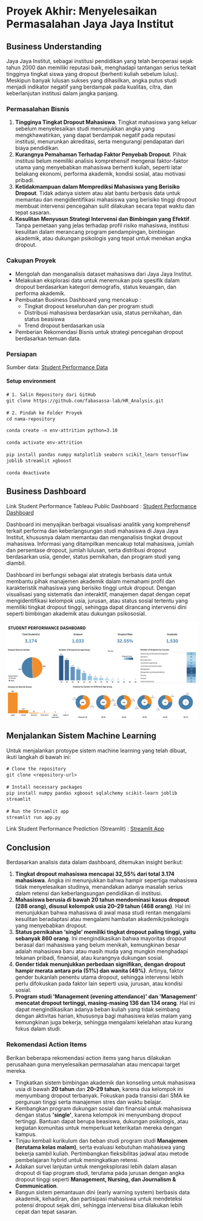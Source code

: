 # Proyek Akhir: Menyelesaikan Permasalahan Jaya Jaya Institut

## Business Understanding

Jaya Jaya Institut, sebagai institusi pendidikan yang telah beroperasi sejak tahun 2000 dan memiliki reputasi baik, menghadapi tantangan serius terkait tingginya tingkat siswa yang dropout (berhenti kuliah sebelum lulus). Meskipun banyak lulusan sukses yang dihasilkan, angka putus studi menjadi indikator negatif yang berdampak pada kualitas, citra, dan keberlanjutan institusi dalam jangka panjang.

### Permasalahan Bisnis

1. **Tingginya Tingkat Dropout Mahasiswa**.
Tingkat mahasiswa yang keluar sebelum menyelesaikan studi menunjukkan angka yang mengkhawatirkan, yang dapat berdampak negatif pada reputasi institusi, menurunkan akreditasi, serta mengurangi pendapatan dari biaya pendidikan.
2. **Kurangnya Pemahaman Terhadap Faktor Penyebab Dropout**.
Pihak institusi belum memiliki analisis komprehensif mengenai faktor-faktor utama yang menyebabkan mahasiswa berhenti kuliah, seperti latar belakang ekonomi, performa akademik, kondisi sosial, atau motivasi pribadi.
3. **Ketidakmampuan dalam Memprediksi Mahasiswa yang Berisiko Dropout**.
Tidak adanya sistem atau alat bantu berbasis data untuk memantau dan mengidentifikasi mahasiswa yang berisiko tinggi dropout membuat intervensi pencegahan sulit dilakukan secara tepat waktu dan tepat sasaran.
4. **Kesulitan Menyusun Strategi Intervensi dan Bimbingan yang Efektif**.
Tanpa pemetaan yang jelas terhadap profil risiko mahasiswa, institusi kesulitan dalam merancang program pendampingan, bimbingan akademik, atau dukungan psikologis yang tepat untuk menekan angka dropout.

### Cakupan Proyek

- Mengolah dan menganalisis dataset mahasiswa dari Jaya Jaya Institut.
- Melakukan eksplorasi data untuk menemukan pola spesifik dalam dropout berdasarkan kategori demografis, status keuangan, dan performa akademik.
- Pembuatan Business Dashboard yang mencakup : 
  - Tingkat dropout keseluruhan dan per program studi
  - Distribusi mahasiswa berdasarkan usia, status pernikahan, dan status beasiswa
  - Trend dropout berdasarkan usia
- Pemberian Rekomendasi Bisnis untuk strategi pencegahan dropout berdasarkan temuan data.

### Persiapan

Sumber data: [Student Performance Data](https://github.com/dicodingacademy/dicoding_dataset/blob/main/students_performance/README.md)

#### Setup environment

```
# 1. Salin Repository dari GitHub
git clone https://github.com/fabasassa-lab/HR_Analysis.git

# 2. Pindah ke Folder Proyek
cd nama-repository
```

```
conda create -n env-attrition python=3.10

conda activate env-attrition

pip install pandas numpy matplotlib seaborn scikit_learn tensorflow joblib streamlit xgboost

conda deactivate
```

## Business Dashboard

Link Student Performance Tableau Public Dashboard : [Student Performance Dashboard](https://public.tableau.com/app/profile/fauzihan.bagus/viz/StudentPerformanceAnalysis_17462562479090/Student)

Dashboard ini menyajikan berbagai visualisasi analitik yang komprehensif terkait performa dan keberlangsungan studi mahasiswa di Jaya Jaya Institut, khususnya dalam memantau dan menganalisis tingkat dropout mahasiswa. Informasi yang ditampilkan mencakup total mahasiswa, jumlah dan persentase dropout, jumlah lulusan, serta distribusi dropout berdasarkan usia, gender, status pernikahan, dan program studi yang diambil.

Dashboard ini berfungsi sebagai alat strategis berbasis data untuk membantu pihak manajemen akademik dalam memahami profil dan karakteristik mahasiswa yang berisiko tinggi untuk dropout. Dengan visualisasi yang sistematis dan interaktif, manajemen dapat dengan cepat mengidentifikasi kelompok usia, jurusan, atau status sosial tertentu yang memiliki tingkat dropout tinggi, sehingga dapat dirancang intervensi dini seperti bimbingan akademik atau dukungan psikososial.

![HR Dashboard](good_sawo-dashboard.png)

## Menjalankan Sistem Machine Learning
Untuk menjalankan protoype sistem machine learning yang telah dibuat, ikuti langkah di bawah ini:

```
# Clone the repository
git clone <repository-url>

# Install necessary packages
pip install numpy pandas xgboost sqlalchemy scikit-learn joblib streamlit

# Run the Streamlit app
streamlit run app.py
```

Link Student Performance Prediction (Streamlit) : [Streamlit App](https://studentperformanceanalysis-n5yfnn72v5g4ukudrcsgem.streamlit.app/)

## Conclusion

Berdasarkan analisis data dalam dashboard, ditemukan insight berikut:

1. **Tingkat dropout mahasiswa mencapai 32,55% dari total 3.174 mahasiswa**.
Angka ini menunjukkan bahwa hampir sepertiga mahasiswa tidak menyelesaikan studinya, menandakan adanya masalah serius dalam retensi dan keberlangsungan pendidikan di institusi.
2. **Mahasiswa berusia di bawah 20 tahun mendominasi kasus dropout (288 orang), disusul kelompok usia 20–29 tahun (468 orang)**.
Hal ini menunjukkan bahwa mahasiswa di awal masa studi rentan mengalami kesulitan beradaptasi atau mengalami hambatan akademik/psikologis yang menyebabkan dropout.
3. **Status pernikahan ‘single’ memiliki tingkat dropout paling tinggi, yaitu sebanyak 860 orang**.
Ini mengindikasikan bahwa mayoritas dropout berasal dari mahasiswa yang belum menikah, kemungkinan besar adalah mahasiswa baru atau masih muda yang mungkin menghadapi tekanan pribadi, finansial, atau kurangnya dukungan sosial.
4. **Gender tidak menunjukkan perbedaan signifikan, dengan dropout hampir merata antara pria (51%) dan wanita (49%)**.
Artinya, faktor gender bukanlah penentu utama dropout, sehingga intervensi lebih perlu difokuskan pada faktor lain seperti usia, jurusan, atau kondisi sosial.
5. **Program studi 'Management (evening attendance)' dan 'Management' mencatat dropout tertinggi, masing-masing 136 dan 134 orang**.
Hal ini dapat mengindikasikan adanya beban kuliah yang tidak seimbang dengan aktivitas harian, khususnya bagi mahasiswa kelas malam yang kemungkinan juga bekerja, sehingga mengalami kelelahan atau kurang fokus dalam studi.

### Rekomendasi Action Items

Berikan beberapa rekomendasi action items yang harus dilakukan perusahaan guna menyelesaikan permasalahan atau mencapai target mereka.

- Tingkatkan sistem bimbingan akademik dan konseling untuk mahasiswa usia di bawah **20 tahun** dan **20–29 tahun**, karena dua kelompok ini menyumbang dropout terbanyak. Fokuskan pada transisi dari SMA ke perguruan tinggi serta manajemen stres dan waktu belajar.
- Kembangkan program dukungan sosial dan finansial untuk mahasiswa dengan status **'single'**, karena kelompok ini menyumbang dropout tertinggi. Bantuan dapat berupa beasiswa, dukungan psikologis, atau kegiatan komunitas untuk memperkuat keterikatan mereka dengan kampus.
- Tinjau kembali kurikulum dan beban studi program studi **Manajemen (terutama kelas malam)**, serta evaluasi kebutuhan mahasiswa yang bekerja sambil kuliah. Pertimbangkan fleksibilitas jadwal atau metode pembelajaran hybrid untuk meningkatkan retensi.
- Adakan survei lanjutan untuk mengeksplorasi lebih dalam alasan dropout di tiap program studi, terutama pada jurusan dengan angka dropout tinggi seperti **Management, Nursing, dan Journalism & Communication**.
- Bangun sistem pemantauan dini (early warning system) berbasis data akademik, kehadiran, dan partisipasi mahasiswa untuk mendeteksi potensi dropout sejak dini, sehingga intervensi bisa dilakukan lebih cepat dan tepat sasaran.
